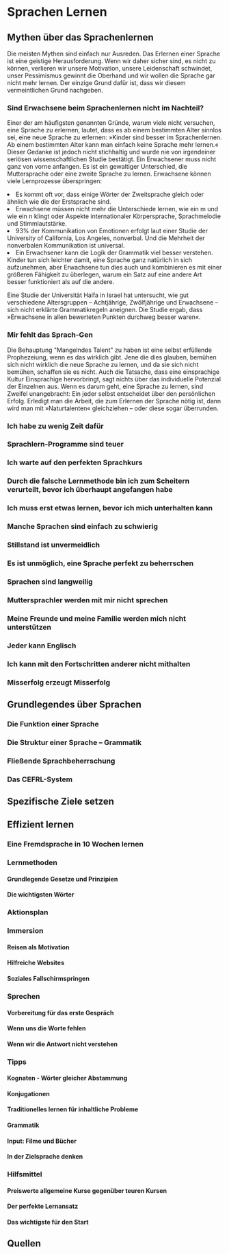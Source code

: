 # Sprachen Lernen

## Mythen über das Sprachenlernen
Die meisten Mythen sind einfach nur Ausreden. Das Erlernen einer Sprache ist eine geistige Herausforderung. Wenn wir 
daher sicher sind, es nicht zu können, verlieren wir unsere Motivation, unsere Leidenschaft schwindet, unser Pessimismus 
gewinnt die Oberhand und wir wollen die Sprache gar nicht mehr lernen. Der einzige Grund dafür ist, dass wir diesem 
vermeintlichen Grund nachgeben.

### Sind Erwachsene beim Sprachenlernen nicht im Nachteil?
Einer der am häufigsten genannten Gründe, warum viele nicht versuchen, eine Sprache zu erlernen, lautet, dass es ab einem bestimmten Alter
sinnlos sei, eine neue Sprache zu erlernen: »Kinder sind besser im Sprachenlernen. Ab einem bestimmten Alter kann man einfach keine Sprache
mehr lernen.« Dieser Gedanke ist jedoch nicht stichhaltig und wurde nie von irgendeiner seriösen wissenschaftlichen Studie bestätigt. Ein
Erwachsener muss nicht ganz von vorne anfangen. Es ist ein gewaltiger Unterschied, die Muttersprache oder eine zweite Sprache zu lernen.
Erwachsene können viele Lernprozesse überspringen:
<list style="bullet">
    <li>
        Es kommt oft vor, dass einige Wörter der Zweitsprache gleich oder ähnlich wie die der Erstsprache sind.
    </li>
    <li>
        Erwachsene müssen nicht mehr die Unterschiede lernen, wie ein m und wie ein n klingt oder Aspekte 
        internationaler Körpersprache, Sprachmelodie und Stimmlautstärke.
    </li>
    <li>
        93% der Kommunikation von Emotionen erfolgt laut einer Studie der University of California, Los Angeles, 
        nonverbal. Und die Mehrheit der nonverbalen Kommunikation ist universal.
    </li>
    <li>
        Ein Erwachsener kann die Logik der Grammatik viel besser verstehen. Kinder tun sich leichter damit, eine Sprache 
        ganz natürlich in sich aufzunehmen, aber Erwachsene tun dies auch und kombinieren es mit einer größeren 
        Fähigkeit zu überlegen, warum ein Satz auf eine andere Art besser funktioniert als auf die andere.
    </li>
</list>

Eine Studie der Universität Haifa in Israel hat untersucht, wie gut verschiedene Altersgruppen – Achtjährige, 
Zwölfjährige und Erwachsene – sich nicht erklärte Grammatikregeln aneignen. Die Studie ergab, dass »Erwachsene in allen 
bewerteten Punkten durchweg besser waren«.

### Mir fehlt das Sprach-Gen
Die Behauptung "Mangelndes Talent" zu haben ist eine selbst erfüllende Prophezeiung, wenn es das wirklich gibt. Jene die 
dies glauben, bemühen sich nicht wirklich die neue Sprache zu lernen, und da sie sich nicht bemühen, schaffen sie es 
nicht. Auch die Tatsache, dass eine einsprachige Kultur Einsprachige hervorbringt, sagt nichts über das individuelle 
Potenzial der Einzelnen aus. Wenn es darum geht, eine Sprache zu lernen, sind Zweifel unangebracht: Ein jeder selbst 
entscheidet über den persönlichen Erfolg. Erledigt man die Arbeit, die zum Erlernen der Sprache nötig ist, dann wird man 
mit »Naturtalenten« gleichziehen – oder diese sogar überrunden.

### Ich habe zu wenig Zeit dafür
### Sprachlern-Programme sind teuer
### Ich warte auf den perfekten Sprachkurs
### Durch die falsche Lernmethode bin ich zum Scheitern verurteilt, bevor ich überhaupt angefangen habe
### Ich muss erst etwas lernen, bevor ich mich unterhalten kann
### Manche Sprachen sind einfach zu schwierig
### Stillstand ist unvermeidlich
### Es ist unmöglich, eine Sprache perfekt zu beherrschen
### Sprachen sind langweilig
### Muttersprachler werden mit mir nicht sprechen
### Meine Freunde und meine Familie werden mich nicht unterstützen
### Jeder kann Englisch
### Ich kann mit den Fortschritten anderer nicht mithalten
### Misserfolg erzeugt Misserfolg

## Grundlegendes über Sprachen
### Die Funktion einer Sprache
### Die Struktur einer Sprache – Grammatik
### Fließende Sprachbeherrschung
### Das CEFRL-System

## Spezifische Ziele setzen

## Effizient lernen
### Eine Fremdsprache in 10 Wochen lernen
### Lernmethoden
#### Grundlegende Gesetze und Prinzipien
#### Die wichtigsten Wörter
### Aktionsplan
### Immersion
#### Reisen als Motivation
#### Hilfreiche Websites
#### Soziales Fallschirmspringen
### Sprechen
#### Vorbereitung für das erste Gespräch
#### Wenn uns die Worte fehlen
#### Wenn wir die Antwort nicht verstehen
### Tipps
#### Kognaten - Wörter gleicher Abstammung
#### Konjugationen
#### Traditionelles lernen für inhaltliche Probleme
#### Grammatik
#### Input: Filme und Bücher
#### In der Zielsprache denken
### Hilfsmittel
#### Preiswerte allgemeine Kurse gegenüber teuren Kursen
#### Der perfekte Lernansatz
#### Das wichtigste für den Start

## Quellen